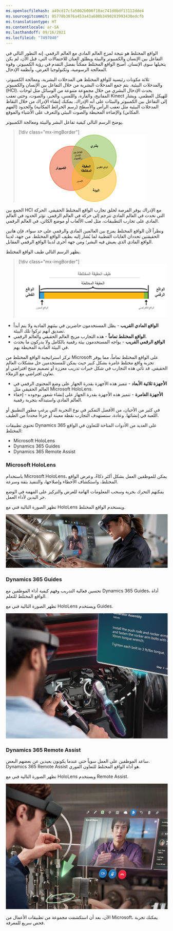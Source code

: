```yaml
---
ms.openlocfilehash: a49cd17cfa5002b006f10ac741d0bdf13112dde4
ms.sourcegitcommit: 85778b3076a453a43a600b3490283993430edcfb
ms.translationtype: HT
ms.contentlocale: ar-SA
ms.lasthandoff: 09/16/2021
ms.locfileid: "7497040"
---
```

الواقع المختلط هو نتيجة لمزج العالم المادي مع العالم الرقمي. إنه التطور التالي في التفاعل بين الإنسان والكمبيوتر والبيئة ويطلق العنان للاحتمالات التي، قبل الآن، لم يكن يتخيلها سوى الإنسان. أصبح الواقع المختلط ممكناً بفضل التقدم في رؤية الكمبيوتر، وقوة المعالجة الرسومية، وتكنولوجيا العرض، وأنظمة الإدخال.

ثلاثة مكونات رئيسية للواقع المختلط هي المدخلات البشرية، ومعالجة الكمبيوتر، والمدخلات البيئية. يتم جمع المدخلات البشرية من خلال التفاعل بين الإنسان والكمبيوتر (HCI). يحدث الإدخال البشري من خلال مجموعة متنوعة من الوسائل مثل لوحات المفاتيح، والفأرة، واللمس، والحبر، والصوت، وحتى تعقب Kinect للهيكل العظمي. ويشار إلى التفاعل بين الكمبيوتر والبيئات على أنه الإدراك. يمكنك إنشاء الإدراك من خلال التقاط المدخلات البيئية مثل تعقب الرأس والأسطح (رسم الخرائط المكانية) والحدود (الفهم المكاني) والإضاءة المحيطة والصوت البيئي والتعرف على الأشياء والموقع.

يوضح الرسم التالي كيفية تفاعل البشر والبيئة ومعالجة الكمبيوتر. 

> [!div class="mx-imgBorder"]
> ![لقطة شاشة لرسم يُظهر تفاعل البشر والبيئة والكمبيوتر](../media/m01-mixed-reality.png)

الجمع بين HCI مع الإدراك يوفر الفرصة لخلق تجارب الواقع المختلط الحقيقي. الحركة التي تحدث في العالم المادي تترجم إلى حركة في العالم الرقمي. تؤثر الحدود في العالم المادي على تجارب التطبيقات، مثل لعب الألعاب أو موضع الكائن، في العالم الرقمي. 
 
ونظراً لأن الواقع المختلط يمزج بين العالمين المادي والرقمي على حد سواء، فإن هاتين الحقيقتين تحددان الغايات القطبية لما يُشار إليه بطيف الواقع المختلط. من جهة، لدينا الواقع المادي الذي يعيش فيه البشر؛ ومن جهة أخرى لدينا الواقع الرقمي المقابل.

يظهر الرسم التالي طيف الواقع المختلط.

> [!div class="mx-imgBorder"]
> ![لقطة شاشة من طيف الواقع المختلط.](../media/m02-mixed-reality-spectrum.png)


- **الواقع المادي القريب** - يظل المستخدمون حاضرين في بيئتهم المادية ولا يتم أبداً تصديق أنهم تركوا تلك البيئة.
- **الواقع المختلط تماماً** - هذه التجارب مزيج العالم الحقيقي والعالم الرقمي. 
- **الواقع الرقمي القريب** - يواجه المستخدمون بيئة رقمية بالكامل ولا يدركون ما يحدث في البيئة المادية المحيطة بهم.
     
تركز استراتيجية الواقع المختلط من Microsoft على الواقع المختلط تماماً، مما يوفر تجربة واقع مختلط غامرة بشكل كبير حيث يمكن للمستخدمين حل مشكلات العالم الحقيقي. قد تأتي هذه التجارب في شكل خبرات تدريب معززة أو تصميم منتج افتراضي أو تعاون افتراضي مع الزملاء.

- **الأجهزة ثلاثية الأبعاد** - تتميز هذه الأجهزة بقدرة الجهاز على وضع المحتوى الرقمي في العالم الحقيقي مثل Microsoft HoloLens.
- **الأجهزة الغامرة** - تتميز هذه الأجهزة بقدرة الجهاز على إنشاء شعور بوجوده - إخفاء العالم المادي واستبداله بتجربة رقمية. 
     
في كثير من الأحيان، من الأفضل التفكير في نوع التجربة التي يرغب مطور التطبيق أو اللعبة في إنشائها. وعادة، ستستهدف التجارب نقطة معينة أو جزءاً محدداً من الطيف. 

تحتوي تطبيقات Dynamics 365 على العديد من الأدوات المتاحة للتعاون في الواقع المختلط:

 - Microsoft HoloLens 
 - Dynamics 365 Guides
 - Dynamics 365 Remote Assist


### <a name="microsoft-hololens"></a>Microsoft HoloLens

باستخدام Microsoft HoloLens، يمكن للموظفين العمل بشكل أكثر ذكاءً، وعرض الواقع المختلط، واستكشاف الأخطاء وإصلاحها، والتنفيذ بثقة وسرعة. 

يمكنهم التحرك بحرية وسحب المعلومات الهامة للعرض والتركيز على المهمة في الوضع حر اليدين لأداء العمل. 

تظهر الصورة التالية فني مع HoloLens ويستخدم الواقع المختلط.

![لقطة شاشة لفني مع HoloLens ويستخدم الواقع المختلط.](../media/m01-image12-mixed-reality.png)



### <a name="dynamics-365-guides"></a>Dynamics 365 Guides

تحسين فعالية التدريب وفهم كيفية أداء الموظفين مع Dynamics 365 Guides، أداة الواقع المختلط للتعلم.

تظهر الصورة التالية فني مع HoloLens ويستخدم Guides.

![لقطة شاشة لفني مع HoloLens ويستخدم Dynamics 365 Guides.](../media/m01-image13-guides.png)
 


### <a name="dynamics-365-remote-assist"></a>Dynamics 365 Remote Assist

ساعد الموظفين على العمل سوياً حتى عندما يكونون بعيدين عن بعضهم البعض. Dynamics 365 Remote Assist هو أداة الواقع المختلط للتعاون الفوري.

تظهر الصورة التالية فني مع HoloLens ويستخدم Remote Assist.

![لقطة شاشة لفني مع HoloLens ويستخدم Dynamics 365 Remote Assist](../media/m01-image14-remote-assist.png)
 

الآن، بعد أن استكشفت مجموعة من تطبيقات الأعمال من Microsoft، يمكنك تجربة فحص سريع للمعرفة.
